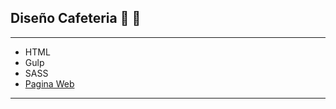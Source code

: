 ## **Diseño Cafeteria** :crossed_flags: :triangular_flag_on_post:

---

-   HTML
-   Gulp
-   SASS
-   [Pagina Web](https://pedantic-bohr-3fe2dc.netlify.app/index.html/ 'Pagina Web')

---
